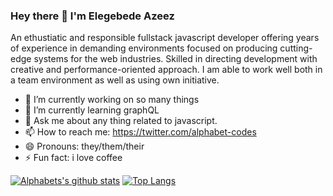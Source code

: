    ### Hey there 👋 I'm Elegebede Azeez
An ethustiatic and responsible fullstack javascript developer offering years of experience in demanding environments focused on producing cutting-edge systems for the web industries. Skilled in directing development with creative and performance-oriented approach. I am able to work well both in a team environment as well as using own initiative.

- 🔭 I’m currently working on so many things
- 🌱 I’m currently learning graphQL
- 💬 Ask me about any thing related to javascript.
- 📫 How to reach me: https://twitter.com/alphabet-codes
- 😄 Pronouns: they/them/their
- ⚡ Fun fact: i love coffee

[![Alphabets's github stats](https://github-readme-stats.vercel.app/api?username=alphabet-codes&show_icons=true)](https://github.com/alphabet-codes/github-readme-stats) [![Top Langs](https://github-readme-stats.vercel.app/api/top-langs/?username=alphabet-codes&layout=compact)](https://github.com/alphabet-codes/github-readme-stats)
